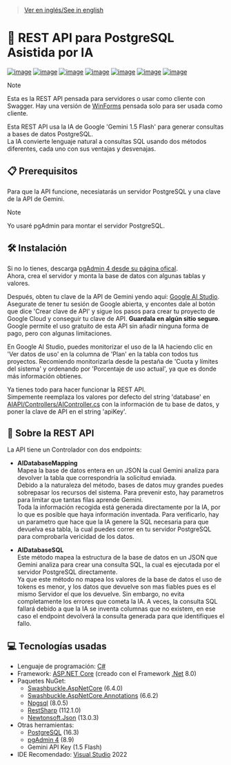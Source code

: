 > [Ver en inglés/See in english](https://github.com/LuisMiSanVe/AIPostgreAssistant_API/tree/main)
# 🤖 REST API para PostgreSQL Asistida por IA
[![image](https://img.shields.io/badge/C%23-239120?style=for-the-badge&logo=csharp&logoColor=white)](https://dotnet.microsoft.com/en-us/languages/csharp)
[![image](https://img.shields.io/badge/.NET-5C2D91?style=for-the-badge&logo=.net&logoColor=white)](https://dotnet.microsoft.com/en-us/learn/dotnet/what-is-dotnet)
[![image](https://img.shields.io/badge/postgres-%23316192.svg?style=for-the-badge&logo=postgresql&logoColor=white)](https://www.postgresql.org/)
[![image](https://img.shields.io/badge/json-5E5C5C?style=for-the-badge&logo=json&logoColor=white)](https://www.newtonsoft.com/json)
[![image](https://img.shields.io/badge/Swagger-85EA2D?style=for-the-badge&logo=Swagger&logoColor=white)](https://github.com/domaindrivendev/Swashbuckle.AspNetCore)
[![image](https://img.shields.io/badge/Google%20Gemini-8E75B2?style=for-the-badge&logo=googlegemini&logoColor=white)](https://aistudio.google.com/app/apikey)
[![image](https://img.shields.io/badge/Visual_Studio-5C2D91?style=for-the-badge&logo=visual%20studio&logoColor=white)](https://visualstudio.microsoft.com/)

>[!NOTE]
> Esta es la REST API pensada para servidores o usar como cliente con Swagger. Hay una versión de [WinForms](https://github.com/LuisMiSanVe/GeminiPostSQL/tree/spanish) pensada solo para ser usada como cliente.

Esta REST API usa la IA de Google 'Gemini 1.5 Flash' para generar consultas a bases de datos PostgreSQL.  
La IA convierte lenguaje natural a consultas SQL usando dos métodos diferentes, cada uno con sus ventajas y desvenajas.

## 📋 Prerequisitos

Para que la API funcione, necesiatarás un servidor PostgreSQL y una clave de la API de Gemini.

> [!NOTE]  
> Yo usaré pgAdmin para montar el servidor PostgreSQL.

## 🛠️ Instalación

Si no lo tienes, descarga [pgAdmin 4 desde su página ofical](https://www.pgadmin.org/download/).  
Ahora, crea el servidor y monta la base de datos con algunas tablas y valores.

Después, obten tu clave de la API de Gemini yendo aqui: [Google AI Studio](https://aistudio.google.com/app/apikey). Asegurate de tener tu sesión de Google abierta, y encontes dale al botón que dice 'Crear clave de API' y sigue los pasos para crear tu proyecto de Google Cloud y conseguir tu clave de API. **Guardala en algún sitio seguro**.  
Google permite el uso gratuito de esta API sin añadir ninguna forma de pago, pero con algunas limitaciones.

En Google AI Studio, puedes monitorizar el uso de la IA haciendo clic en 'Ver datos de uso' en la columna de 'Plan' en la tabla con todos tus proyectos. Recomiendo monitorizarla desde la pestaña de 'Cuota y límites del sistema' y ordenando por 'Porcentaje de uso actual', ya que es donde más información obtienes.

Ya tienes todo para hacer funcionar la REST API.  
Simpemente reemplaza los valores por defecto del string 'database' en [AIAPI/Controllers/AIController.cs](https://github.com/LuisMiSanVe/AI_DB_REST_API/blob/main/AIAPI/Controllers/AIController.cs) con la información de tu base de datos, y poner la clave de API en el string 'apiKey'.

## 📖 Sobre la REST API

La API tiene un Controlador con dos endpoints:

- **AIDatabaseMapping**  
  Mapea la base de datos entera en un JSON la cual Gemini analiza para devolver la tabla que correspondría la solicitud enviada.  
  Debido a la naturaleza del método, bases de datos muy grandes puedes sobrepasar los recursos del sistema. Para prevenir esto, hay parametros para limitar que tantas filas aprende Gemini.  
  Toda la información recogida está generada directamente por la IA, por lo que es posible que haya información inventada. Para verificarlo, hay un parametro que hace que la IA genere la SQL necesaria para que devuelva esa tabla, la cual puedes correr en tu servidor PostgreSQL para comprobarla vericidad de los datos.

- **AIDatabaseSQL**  
  Este método mapea la estructura de la base de datos en un JSON que Gemini analiza para crear una consulta SQL, la cual es ejecutada por el servidor PostgreSQL directamente.  
  Ya que este método no mapea los valores de la base de datos el uso de tokens es menor, y los datos que devuelve son mas fiables pues es el mismo Servidor el que los devuelve. Sin embargo, no evita completamente los errores que cometa la IA. A veces, la consulta SQL fallará debido a que la IA se inventa columnas que no existem, en ese caso el endpoint devolverá la consulta generada para que identifiques el fallo.

## 💻 Tecnologías usadas

- Lenguaje de programación: [C#](https://dotnet.microsoft.com/es-es/languages/csharp)
- Framework: [ASP.NET Core](https://dotnet.microsoft.com/es-es/apps/aspnet) (creado con el Framework [.Net](https://dotnet.microsoft.com/es-es/learn/dotnet/what-is-dotnet) 8.0)
- Paquetes NuGet:
  - [Swashbuckle.AspNetCore](https://github.com/domaindrivendev/Swashbuckle.AspNetCore) (6.4.0)
  - [Swashbuckle.AspNetCore.Annotations](https://github.com/domaindrivendev/Swashbuckle.AspNetCore?tab=readme-ov-file#swashbuckleaspnetcoreannotations) (6.6.2)
  - [Npgsql](https://www.npgsql.org/) (8.0.5)
  - [RestSharp](https://restsharp.dev/) (112.1.0)
  - [Newtonsoft.Json](https://www.newtonsoft.com/json) (13.0.3)
- Otras herramientas:
  - [PostgreSQL](https://www.postgresql.org/) (16.3)
  - [pgAdmin 4](https://www.pgadmin.org/) (8.9)
  - Gemini API Key (1.5 Flash)
- IDE Recomendado: [Visual Studio](https://visualstudio.microsoft.com/) 2022
